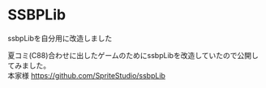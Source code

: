 # SSBPLib
ssbpLibを自分用に改造しました

夏コミ(C88)合わせに出したゲームのためにssbpLibを改造していたので公開してみました。  
本家様 https://github.com/SpriteStudio/ssbpLib

